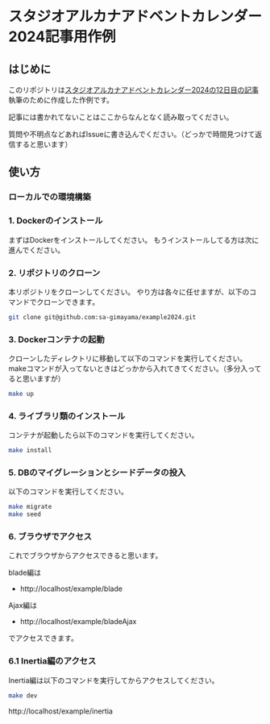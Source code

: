 # スタジオアルカナアドベントカレンダー2024記事用作例

## はじめに

このリポジトリは[スタジオアルカナアドベントカレンダー2024の12日目の記事](https://qiita.com/sa-gimayama/items/fecec2395810d26c0216)執筆のために作成した作例です。

記事には書かれてないことはここからなんとなく読み取ってください。

質問や不明点などあればIssueに書き込んでください。（どっかで時間見つけて返信すると思います）

## 使い方

### ローカルでの環境構築

### 1. Dockerのインストール

まずはDockerをインストールしてください。
もうインストールしてる方は次に進んでください。

### 2. リポジトリのクローン

本リポジトリをクローンしてください。
やり方は各々に任せますが、以下のコマンドでクローンできます。

```bash
git clone git@github.com:sa-gimayama/example2024.git
```

### 3. Dockerコンテナの起動

クローンしたディレクトリに移動して以下のコマンドを実行してください。
makeコマンドが入ってないときはどっかから入れてきてください。（多分入ってると思いますが）

```bash
make up
```

### 4. ライブラリ類のインストール

コンテナが起動したら以下のコマンドを実行してください。

```bash
make install
```

### 5. DBのマイグレーションとシードデータの投入

以下のコマンドを実行してください。

```bash
make migrate
make seed
```

### 6. ブラウザでアクセス

これでブラウザからアクセスできると思います。

blade編は

- http://localhost/example/blade

Ajax編は

- http://localhost/example/bladeAjax

でアクセスできます。

### 6.1 Inertia編のアクセス

Inertia編は以下のコマンドを実行してからアクセスしてください。

```bash
make dev
```

http://localhost/example/inertia
